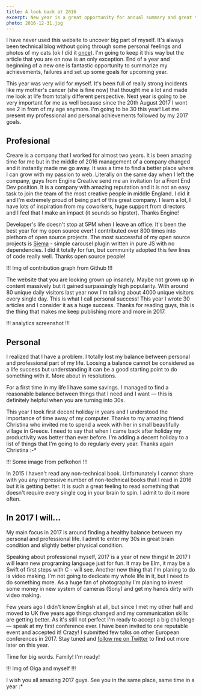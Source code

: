 ```yaml
---
title: A look back at 2016
excerpt: New year is a great opportunity for annual summary and great time to set up a new goals for upcoming year. Time to reveal a bit of professional and personal site of myself.
photo: 2016-12-31.jpg
---
```


I have never used this website to uncover big part of myself. It's always been technical blog without going through some personal feelings and photos of my cats (ok I did it [once](https://pawelgrzybek.com/image-tag-vs-background-property/)). I'm going to keep it this way but the article that you are on now is an only exception. End of a year and beginning of a new one is fantastic opportunity to summarize my achievements, failures and set up some goals for upcoming year.

This year was very wild for myself. It's been full of really strong incidents like my mother's cancer (she is fine now) that thought me a lot and made me look at life from totally different perspective. Next year is going to be very important for me as well because since the 20th August 2017 I wont see 2 in from of my age anymore. I'm going to be 30 this year! Let me present my professional and personal achievements followed by my 2017 goals.


## Profesional

Creare is a company that I worked for almost two years. It is been amazing time for me but in the middle of 2016 management of a company changed and it instantly made me go away. It was a time  to find a better place where I can grow with my passion to web. Literally on the same day when I left the company, guys from Engine Creative send me an invitation for a Front End Dev position. It is a company with amazing reputation and it is not an easy task to join the team of the most creative people in middle England. I did it and I'm extremely proud of being part of this great company. I learn a lot, I have lots of inspiration from my coworkers, huge support from directors and I feel that I make an impact (it sounds so hipster). Thanks Engine!

Developer's life doesn't stop at 5PM when I leave an office. It's been the best year for my open source ever! I contributed over 800 times into plethora of open source projects. The most successful of my open source projects is [Siema](https://pawelgrzybek.com/siema/) - simple carousel plugin written in pure JS with no dependencies. I did it totally for fun, but community adopted this few lines of code really well. Thanks open source people!

!!! Img of contribution graph from Github !!!

The website that you are looking grown up insanely. Maybe not grown up in content massively but it gained surpassingly high popularity. With around 80 unique daily visitors last year now I'm talking about 4000 unique visitors every single day. This is what I call personal success! This year I wrote 30 articles and I consider it as a huge success. Thanks for reading guys, this is the thing that makes me keep publishing more and more in 2017.

!!! analytics screenshot !!!

## Personal

I realized that I have a problem. I totally lost my balance between personal and professional part of my life. Loosing a balance cannot be considered as a life success but understanding it can be a good starting point to do something with it. More about in resolutions.

For a first time in my life I have some savings. I managed to find a reasonable balance between things that I need and I want — this is definitely helpful when you are turning into 30s.

This year I took first decent holiday in years and I understood the importance of time away of my computer. Thanks to my amazing friend Christina who invited me to spend a week with her in small beautifully village in Greece. I need to say that when I came back after holiday my productivity was better than ever before. I'm adding a decent holiday to a list of things that I'm going to do regularly every year. Thanks again Christina :-*

!!! Some image from pefkohori !!!

In 2015 I haven't read any non-technical book. Unfortunately I cannot share with you any impressive number of non-technical books that I read in 2016 but it is getting better. It is such a great feeling to read something that doesn't require every single cog in your brain to spin. I admit to do it more often.

## In 2017 I will...

My main focus in 2017 is around finding a healthy balance between my personal and professional life. I admit to enter my 30s in great brain condition and slightly better physical condition.

Speaking about professional myself, 2017 is a year of new things! In 2017 I will learn new programing language just for fun. It may be Elm, it may be a Swift of first steps with C - will see. Another new thing that I'm planing to do is video making. I'm not going to dedicate my whole life in it, but I need to do something more. As a huge fan of photography I'm planing to invest some money in new system of cameras (Sony) and get my hands dirty with video making.

Few years ago I didn't know English at all, but since I met my other half and moved to UK five years ago things changed and my communication skills are getting better. As it's still not perfect I'm ready to accept a big challenge — speak at my first conference ever. I have been invited to one reputable event and accepted it! Crazy! I submitted few talks on other European conferences in 2017. Stay tuned and [follow me on Twitter](https://twitter.com/pawelgrzybek) to find out more later on this year.

Time for big words. Family! I'm ready!

!!! Img of Olga and myself !!!

I wish you all amazing 2017 guys. See you in the same place, same time in a year :*
